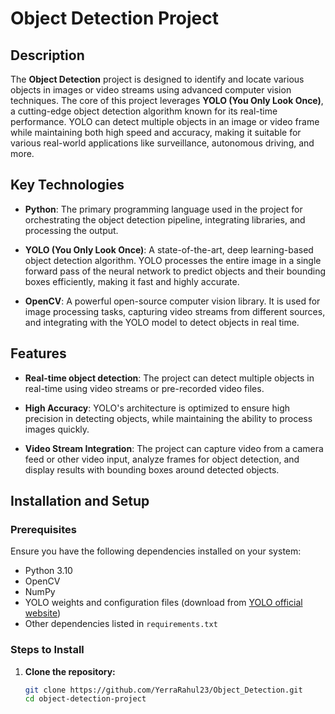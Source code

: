 # Object Detection Project

## Description

The **Object Detection** project is designed to identify and locate various objects in images or video streams using advanced computer vision techniques. The core of this project leverages **YOLO (You Only Look Once)**, a cutting-edge object detection algorithm known for its real-time performance. YOLO can detect multiple objects in an image or video frame while maintaining both high speed and accuracy, making it suitable for various real-world applications like surveillance, autonomous driving, and more.

## Key Technologies

- **Python**: The primary programming language used in the project for orchestrating the object detection pipeline, integrating libraries, and processing the output.
  
- **YOLO (You Only Look Once)**: A state-of-the-art, deep learning-based object detection algorithm. YOLO processes the entire image in a single forward pass of the neural network to predict objects and their bounding boxes efficiently, making it fast and highly accurate.

- **OpenCV**: A powerful open-source computer vision library. It is used for image processing tasks, capturing video streams from different sources, and integrating with the YOLO model to detect objects in real time.

## Features

- **Real-time object detection**: The project can detect multiple objects in real-time using video streams or pre-recorded video files.
  
- **High Accuracy**: YOLO's architecture is optimized to ensure high precision in detecting objects, while maintaining the ability to process images quickly.
  
- **Video Stream Integration**: The project can capture video from a camera feed or other video input, analyze frames for object detection, and display results with bounding boxes around detected objects.

## Installation and Setup

### Prerequisites
Ensure you have the following dependencies installed on your system:
- Python 3.10
- OpenCV
- NumPy
- YOLO weights and configuration files (download from [YOLO official website](https://pjreddie.com/darknet/yolo/))
- Other dependencies listed in `requirements.txt`

### Steps to Install
1. **Clone the repository:**
   ```bash
   git clone https://github.com/YerraRahul23/Object_Detection.git
   cd object-detection-project

